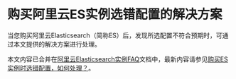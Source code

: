 # 购买阿里云ES实例选错配置的解决方案

当您购买阿里云Elasticsearch（简称ES）后，发现所选配置不符合预期时，可通过本文提供的解决方案进行处理。

本文内容已合并在[阿里云Elasticsearch实例FAQ](/cn.zh-CN/Elasticsearch/常见问题/阿里云Elasticsearch实例FAQ.md)文档中，最新内容请参见[购买ES实例时选错配置，如何处理？](/cn.zh-CN/Elasticsearch/常见问题/阿里云Elasticsearch实例FAQ.md)。

